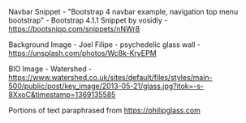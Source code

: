 
Navbar Snippet - "Bootstrap 4 navbar example, navigation top menu bootstrap" - Bootstrap 4.1.1 Snippet by vosidiy - https://bootsnipp.com/snippets/nNWr8

Background Image - Joel Filipe - psychedelic glass wall - https://unsplash.com/photos/Wc8k-KryEPM

BIO Image - Watershed - https://www.watershed.co.uk/sites/default/files/styles/main-500/public/post/key_image/2013-05-21/glass.jpg?itok=-s-8XxoC&timestamp=1369135585

Portions of text paraphrased from https://philipglass.com